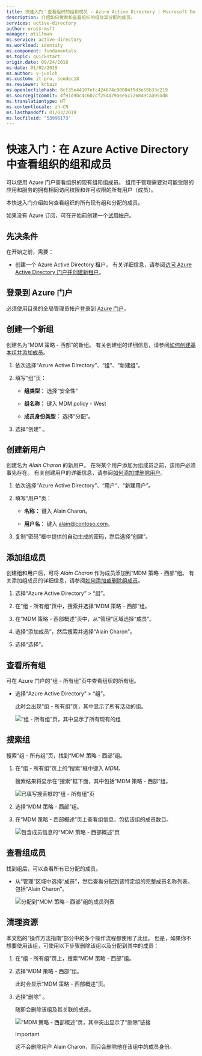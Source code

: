 ```yaml
---
title: 快速入门：查看组织的组和成员 - Azure Active Directory | Microsoft Docs
description: 介绍如何搜索和查看组织的组及其分配的成员。
services: active-directory
author: eross-msft
manager: mtillman
ms.service: active-directory
ms.workload: identity
ms.component: fundamentals
ms.topic: quickstart
origin.date: 09/24/2018
ms.date: 01/02/2019
ms.author: v-junlch
ms.custom: it-pro, seodec18
ms.reviewer: krbain
ms.openlocfilehash: 8cf35e44107efc424674c90804f9d3e50b33d219
ms.sourcegitcommit: 4f91d9bc4c607cf254479a6e5c726849caa95ad8
ms.translationtype: HT
ms.contentlocale: zh-CN
ms.lasthandoff: 01/03/2019
ms.locfileid: "53996173"
---
```

<!--As a brand-new Azure AD administrator, I need to view my organization’s groups along with the assigned members, so I can manage permissions to apps and services for people in my organization-->

# <a name="quickstart-view-your-organizations-groups-and-members-in-azure-active-directory"></a>快速入门：在 Azure Active Directory 中查看组织的组和成员
可以使用 Azure 门户查看组织的现有组和组成员。 组用于管理需要对可能受限的应用和服务的拥有相同访问权限和许可权限的所有用户（成员）。

本快速入门介绍如何查看组织的所有现有组和分配的成员。

如果没有 Azure 订阅，可在开始前创建一个[试用帐户](https://www.azure.cn/pricing/1rmb-trial/)。 

## <a name="prerequisites"></a>先决条件
在开始之前，需要：

- 创建一个 Azure Active Directory 租户。 有关详细信息，请参阅[访问 Azure Active Directory 门户并创建新租户](active-directory-access-create-new-tenant.md)。

## <a name="sign-in-to-the-azure-portal"></a>登录到 Azure 门户
必须使用目录的全局管理员帐户登录到 [Azure 门户](https://portal.azure.cn/)。

## <a name="create-a-new-group"></a>创建一个新组 
创建名为“MDM 策略 - 西部”的新组。 有关创建组的详细信息，请参阅[如何创建基本组并添加成员](active-directory-groups-create-azure-portal.md)。

1. 依次选择“Azure Active Directory”、“组”、“新建组”。

2. 填写“组”页：
    
    - **组类型：** 选择“安全性”
    
    - **组名称：** 键入 MDM policy - West
    
    - **成员身份类型：** 选择“分配”。

3. 选择“创建” 。

## <a name="create-a-new-user"></a>创建新用户
创建名为 _Alain Charon_ 的新用户。 在将某个用户添加为组成员之前，该用户必须事先存在。 有关创建用户的详细信息，请参阅[如何添加或删除用户](add-users-azure-active-directory.md)。

1. 依次选择“Azure Active Directory”、“用户”、“新建用户”。

2. 填写“用户”页：

    - **名称：** 键入 Alain Charon。

    - **用户名：** 键入 alain@contoso.com。

3. 复制“密码”框中提供的自动生成的密码，然后选择“创建”。

## <a name="add-a-group-member"></a>添加组成员
创建组和用户后，可将 _Alain Charon_ 作为成员添加到“MDM 策略 - 西部”组。 有关添加组成员的详细信息，请参阅[如何添加或删除组成员](active-directory-groups-members-azure-portal.md)。

1. 选择“Azure Active Directory” > “组”。

2. 在“组 - 所有组”页中，搜索并选择“MDM 策略 - 西部”组。

3. 在“MDM 策略 - 西部概述”页中，从“管理”区域选择“成员”。

4. 选择“添加成员”，然后搜索并选择“Alain Charon”。

5. 选择“选择”。

## <a name="view-all-groups"></a>查看所有组
可在 Azure 门户的“组 - 所有组”页中查看组织的所有组。

- 选择“Azure Active Directory” > “组”。

    此时会出现“组 - 所有组”页，其中显示了所有活动的组。

    ![“组 - 所有组”页，其中显示了所有现有的组](./media/active-directory-groups-view-azure-portal/groups-all-groups-blade-with-all-groups.png)

## <a name="search-for-the-group"></a>搜索组
搜索“组 - 所有组”页，找到“MDM 策略 - 西部”组。

1. 在“组 - 所有组”页上的“搜索”框中键入 _MDM_。

    搜索结果将显示在“搜索”框下面，其中包括“MDM 策略 - 西部”组。

    ![已填写搜索框的“组 - 所有组”页](./media/active-directory-groups-view-azure-portal/search-for-specific-group.png)

3. 选择“MDM 策略 - 西部”组。

4. 在“MDM 策略 - 西部概述”页上查看组信息，包括该组的成员数目。

    ![包含成员信息的“MDM 策略 - 西部概述”页](./media/active-directory-groups-view-azure-portal/group-overview-blade.png)

## <a name="view-group-members"></a>查看组成员
找到组后，可以查看所有已分配的成员。

- 从“管理”区域中选择“成员”，然后查看分配到该特定组的完整成员名称列表，包括“Alain Charon”。

    ![分配到“MDM 策略 - 西部”组的成员列表](./media/active-directory-groups-view-azure-portal/groups-all-members.png)

## <a name="clean-up-resources"></a>清理资源
本文档的“操作方法指南”部分中的多个操作流程都使用了此组。 但是，如果你不想要使用该组，可使用以下步骤删除该组以及分配到其中的成员：

1. 在“组 - 所有组”页上，搜索“MDM 策略 - 西部”组。

2.  选择“MDM 策略 - 西部”组。

    此时会显示“MDM 策略 - 西部概述”页。

3. 选择“删除” 。

    随即会删除该组及其关联的成员。

    ![“MDM 策略 - 西部概述”页，其中突出显示了“删除”链接](./media/active-directory-groups-view-azure-portal/group-overview-blade-delete.png)

    >[!Important]
    >这不会删除用户 Alain Charon，而只会删除他在该组中的成员身份。

<!-- Update_Description: update metedata properties -->
